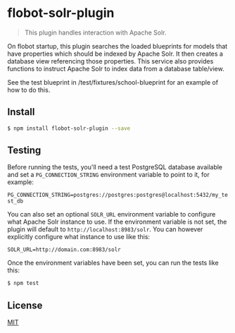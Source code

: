 # flobot-solr-plugin

> This plugin handles interaction with Apache Solr.

On flobot startup, this plugin searches the loaded blueprints for models that have properties which should be indexed by Apache Solr.  It then creates a database view referencing those properties.  This service also provides functions to instruct Apache Solr to index data from a database table/view.

See the test blueprint in /test/fixtures/school-blueprint for an example of how to do this.

## <a name="install"></a>Install
```bash
$ npm install flobot-solr-plugin --save
```

## <a name="test"></a>Testing

Before running the tests, you'll need a test PostgreSQL database available and set a `PG_CONNECTION_STRING` environment variable to point to it, for example:

```PG_CONNECTION_STRING=postgres://postgres:postgres@localhost:5432/my_test_db```

You can also set an optional `SOLR_URL` environment variable to configure what Apache Solr instance to use.  If the environment variable is not set, the plugin will default to `http://localhost:8983/solr`.  You can however explicitly configure what instance to use like this:

```SOLR_URL=http://domain.com:8983/solr```

Once the environment variables have been set, you can run the tests like this:

```bash
$ npm test
```


## <a name="license"></a>License

[MIT](https://github.com/wmfs/tymly/blob/master/LICENSE)
